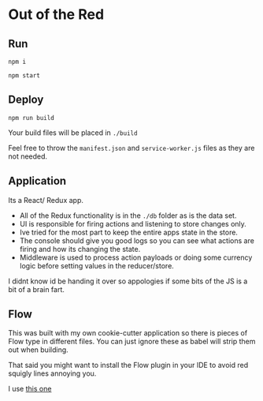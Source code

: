 # Out of the Red

## Run
`npm i`

`npm start`

## Deploy
`npm run build`

Your build files will be placed in `./build` 

Feel free to throw the `manifest.json` and `service-worker.js` files as they are not needed. 

## Application

Its a React/ Redux app. 
- All of the Redux functionality is in the `./db` folder as is the data set. 
- UI is responsible for firing actions and listening to store changes only. 
- Ive tried for the most part to keep the entire apps state in the store. 
- The console should give you good logs so you can see what actions are firing and how its changing the state. 
- Middleware is used to process action payloads or doing some currency logic before setting values in the reducer/store.

I didnt know id be handing it over so appologies if some bits of the JS is a bit of a brain fart. 

## Flow
This was built with my own cookie-cutter application so there is pieces of Flow type in different files. 
You can just ignore these as babel will strip them out when building. 

That said you might want to install the Flow plugin in your IDE to avoid red squigly lines annoying you. 

I use [this one](https://marketplace.visualstudio.com/items?itemName=flowtype.flow-for-vscode)
